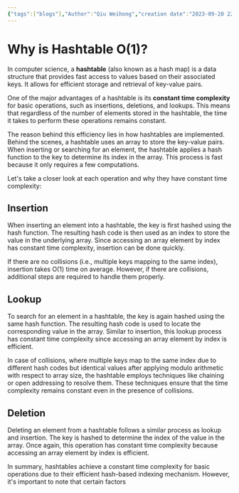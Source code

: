 ```yaml
---
{"tags":["blogs"],"Author":"Qiu Weihong","creation date":"2023-09-20 22:28","modification date":"Wednesday 20th September 2023 22:28:32","publish":null,"topics":["Explore"],"dg-publish":true,"banner":"https://images.unsplash.com/photo-1555066931-4365d14bab8c?auto=format&fit=crop&q=80&w=3270&ixlib=rb-4.0.3&ixid=M3wxMjA3fDB8MHxwaG90by1wYWdlfHx8fGVufDB8fHx8fA%3D%3D","permalink":"/blogs/explore/why-is-hashtable-o-1/","dgPassFrontmatter":true,"created":"2023-09-20T22:28:32.419+08:00","updated":"2023-10-31T23:10:09.451+08:00"}
---
```



# Why is Hashtable O(1)?

In computer science, a **hashtable** (also known as a hash map) is a data structure that provides fast access to values based on their associated keys. It allows for efficient storage and retrieval of key-value pairs.

One of the major advantages of a hashtable is its **constant time complexity** for basic operations, such as insertions, deletions, and lookups. This means that regardless of the number of elements stored in the hashtable, the time it takes to perform these operations remains constant.

The reason behind this efficiency lies in how hashtables are implemented. Behind the scenes, a hashtable uses an array to store the key-value pairs. When inserting or searching for an element, the hashtable applies a hash function to the key to determine its index in the array. This process is fast because it only requires a few computations.

Let's take a closer look at each operation and why they have constant time complexity:

## Insertion

When inserting an element into a hashtable, the key is first hashed using the hash function. The resulting hash code is then used as an index to store the value in the underlying array. Since accessing an array element by index has constant time complexity, insertion can be done quickly.

If there are no collisions (i.e., multiple keys mapping to the same index), insertion takes O(1) time on average. However, if there are collisions, additional steps are required to handle them properly.

## Lookup

To search for an element in a hashtable, the key is again hashed using the same hash function. The resulting hash code is used to locate the corresponding value in the array. Similar to insertion, this lookup process has constant time complexity since accessing an array element by index is efficient.

In case of collisions, where multiple keys map to the same index due to different hash codes but identical values after applying modulo arithmetic with respect to array size, the hashtable employs techniques like chaining or open addressing to resolve them. These techniques ensure that the time complexity remains constant even in the presence of collisions.

## Deletion

Deleting an element from a hashtable follows a similar process as lookup and insertion. The key is hashed to determine the index of the value in the array. Once again, this operation has constant time complexity because accessing an array element by index is efficient.

In summary, hashtables achieve a constant time complexity for basic operations due to their efficient hash-based indexing mechanism. However, it's important to note that certain factors